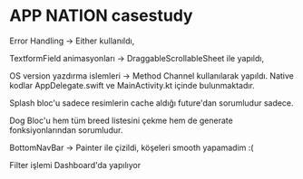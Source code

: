# APP NATION casestudy

Error Handling -> Either kullanıldı,

TextformField animasyonları -> DraggableScrollableSheet ile yapıldı,

OS version yazdırma islemleri -> Method Channel kullanılarak yapıldı. Native kodlar AppDelegate.swift ve MainActivity.kt içinde bulunmaktadır.

Splash bloc'u sadece resimlerin cache aldığı future'dan sorumludur sadece.

Dog Bloc'u hem tüm breed listesini çekme hem de generate fonksiyonlarından sorumludur.

BottomNavBar -> Painter ile çizildi, köşeleri smooth yapamadim :(

Filter işlemi Dashboard'da yapılıyor

